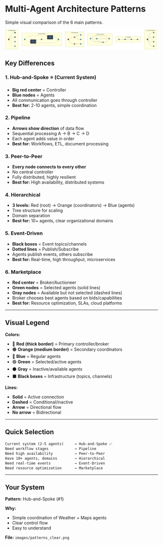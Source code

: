 # Multi-Agent Architecture Patterns

Simple visual comparison of the 6 main patterns.

![Architecture Patterns](images/patterns_clear.png)

## Key Differences

### 1. Hub-and-Spoke ⭐ (Current System)
- **Big red center** = Controller
- **Blue nodes** = Agents
- All communication goes through controller
- **Best for:** 2-10 agents, simple coordination

### 2. Pipeline
- **Arrows show direction** of data flow
- Sequential processing A → B → C → D
- Each agent adds value in order
- **Best for:** Workflows, ETL, document processing

### 3. Peer-to-Peer
- **Every node connects to every other**
- No central controller
- Fully distributed, highly resilient
- **Best for:** High availability, distributed systems

### 4. Hierarchical
- **3 levels:** Red (root) → Orange (coordinators) → Blue (agents)
- Tree structure for scaling
- Domain separation
- **Best for:** 10+ agents, clear organizational domains

### 5. Event-Driven
- **Black boxes** = Event topics/channels
- **Dotted lines** = Publish/Subscribe
- Agents publish events, others subscribe
- **Best for:** Real-time, high throughput, microservices

### 6. Marketplace
- **Red center** = Broker/Auctioneer
- **Green nodes** = Selected agents (solid lines)
- **Gray nodes** = Available but not selected (dashed lines)
- Broker chooses best agents based on bids/capabilities
- **Best for:** Resource optimization, SLAs, cloud platforms

---

## Visual Legend

**Colors:**
- 🔴 **Red (thick border)** = Primary controller/broker
- 🟠 **Orange (medium border)** = Secondary coordinators
- 🔵 **Blue** = Regular agents
- 🟢 **Green** = Selected/active agents
- ⚫ **Gray** = Inactive/available agents
- ⬛ **Black boxes** = Infrastructure (topics, channels)

**Lines:**
- **Solid** = Active connection
- **Dashed** = Conditional/inactive
- **Arrow** = Directional flow
- **No arrow** = Bidirectional

---

## Quick Selection

```
Current system (2-5 agents)     → Hub-and-Spoke ✅
Need workflow stages            → Pipeline
Need high availability          → Peer-to-Peer
Have 10+ agents, domains        → Hierarchical
Need real-time events           → Event-Driven
Need resource optimization      → Marketplace
```

---

## Your System

**Pattern:** Hub-and-Spoke (#1)

**Why:**
- Simple coordination of Weather + Maps agents
- Clear control flow
- Easy to understand

**File:** `images/patterns_clear.png`
